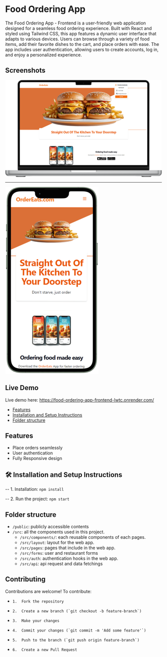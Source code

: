 # Food Ordering App

The Food Ordering App - Frontend is a user-friendly web application designed for a seamless food ordering experience. Built with React and styled using Tailwind CSS, this app features a dynamic user interface that adapts to various devices. Users can browse through a variety of food items, add their favorite dishes to the cart, and place orders with ease. The app includes user authentication, allowing users to create accounts, log in, and enjoy a personalized experience.

## Screenshots

![App Screenshot](https://raw.githubusercontent.com/thizara-deshan/food-ordering-app-frontend/main/public/Medium%20screen%20view.png)

---

![App Screenshot](https://raw.githubusercontent.com/thizara-deshan/food-ordering-app-frontend/main/public/Mobile%20View.png)

## Live Demo

Live demo here: https://food-ordering-app-frontend-lwtc.onrender.com/

- [Features](#-features)
- [Installation and Setup Instructions](#-installation-and-setup-instructions)
- [Folder structure](#-folder-structure)

## Features

- Place orders seamlessly
- User authentication
- Fully Responsive design

## 🛠 Installation and Setup Instructions

-- 1. Installation: `npm install`

-- 2. Run the project: `npm start`

## Folder structure

- `/public`: publicly accessible contents
- `/src`: all the components used in this project.
  - `/src/components/`: each reusable components of each pages.
  - `/src/layout`: layout for the web app.
  - `/src/pages`: pages that include in the web app.
  - `/src/forms`: user and restaurant forms
  - `/src/auth`: authentication hooks in the web app.
  - `/src/api`: api request and data fetchings

## Contributing

Contributions are welcome! To contribute:

-     1.  Fork the repository
-     2.  Create a new branch (`git checkout -b feature-branch`)
-     3.  Make your changes
-     4.  Commit your changes (`git commit -m 'Add some feature'`)
-     5.  Push to the branch (`git push origin feature-branch`)
-     6.  Create a new Pull Request
